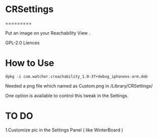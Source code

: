 # CRSettings
=========

 Put an image on your Reachability View .
 
 GPL-2.0 Liences
 
# How to Use
```
dpkg -i com.watcher.creachability_1.0-37+debug_iphoneos-arm.deb
```

Needed a png file which named as Custom.png in /Library/CRSettings/

One option is available to control this tweak in the Settings.
 
# TO DO

1.Customize pic in the Settings Panel ( like WinterBoard )
